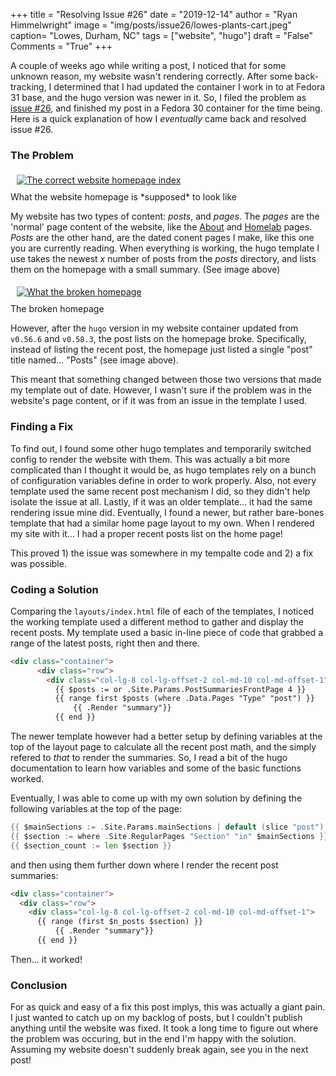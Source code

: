 +++
title  = "Resolving Issue #26"
date   = "2019-12-14"
author = "Ryan Himmelwright"
image  = "img/posts/issue26/lowes-plants-cart.jpeg"
caption= "Lowes, Durham, NC"
tags   = ["website", "hugo"]
draft  = "False"
Comments = "True"
+++

A couple of weeks ago while writing a post, I noticed that for some unknown
reason, my website wasn't rendering correctly. After some back-tracking, I
determined that I had updated the container I work in to at Fedora 31 base, and
the hugo version was newer in it.  So, I filed the problem as [issue
#26](https://github.com/himmAllRight/himmAllRight-source/issues/26), and
finished my post in a Fedora 30 container for the time being.  Here is a quick
explanation of how I *eventually* came back and resolved issue #26.

<!--more-->

### The Problem

<a href="/img/posts/issue26/correct-website-homepage.png">
<img alt="The correct website homepage index" src="/img/posts/issue26/correct-website-homepage.png" style="max-width: 100%; padding: 5px 15px 10px 10px"/></a>
<div class="caption">What the website homepage is *supposed* to look like</div>

My website has two types of content: *posts*, and *pages*. The *pages* are the
'normal' page content of the website, like the [About](/pages/about/) and
[Homelab](/pages/homelab/) pages. *Posts* are the other hand, are the dated
conent pages I make, like this one you are currently reading. When everything
is working, the hugo template I use takes the newest *x* number of posts from the
*posts* directory, and lists them on the homepage with a small summary. (See
image above)

<a href="/img/posts/issue26/broken-website-homepage.png">
<img alt="What the broken homepage" src="/img/posts/issue26/broken-website-homepage.png" style="max-width: 100%; padding: 5px 15px 10px 10px"/></a>
<div class="caption">The broken homepage</div>

However, after the `hugo` version in my website container updated from `v0.56.6` and
`v0.58.3`, the post lists on the homepage broke.
Specifically, instead of listing the recent post, the homepage just listed a
single "post" title named...  "Posts" (see image above).

This meant that something changed between those two versions that made my
template out of date. However, I wasn't sure if the problem was in the
website's page content, or if it was from an issue in the template I used.

### Finding a Fix

To find out, I found some other hugo templates and temporarily switched config
to render the website with them. This was actually a bit more complicated than
I thought it would be, as hugo templates rely on a bunch of configuration
variables define in order to work properly. Also, not every template used the
same recent post mechanism I did, so they didn't help isolate the issue at all.
Lastly, if it was an older template... it had the same rendering issue mine
did. Eventually, I found a newer, but rather bare-bones template that had a
similar home page layout to my own. When I rendered my site with it... I had a
proper recent posts list on the home page!

This proved 1) the issue was somewhere in my tempalte code and 2) a fix was
possible.

### Coding a Solution

Comparing the `layouts/index.html` file of each of the templates, I noticed the
working template used a different method to gather and display the recent
posts. My template used a basic in-line piece of code that grabbed a range of
the latest posts, right then and there.

```html
<div class="container">
      <div class="row">
        <div class="col-lg-8 col-lg-offset-2 col-md-10 col-md-offset-1">
          {{ $posts := or .Site.Params.PostSummariesFrontPage 4 }}
          {{ range first $posts (where .Data.Pages "Type" "post") }}
              {{ .Render "summary"}}
          {{ end }}
```

The newer template however had a better setup by defining variables at the top
of the layout page to calculate all the recent post math, and the simply
refered to *that* to render the summaries. So, I read a bit of the hugo
documentation to learn how variables and some of the basic functions worked.

Eventually, I was able to come up with my own solution by defining the
following variables at the top of the page:

```go
{{ $mainSections := .Site.Params.mainSections | default (slice "post") }}
{{ $section := where .Site.RegularPages "Section" "in" $mainSections }}
{{ $section_count := len $section }}
```

and then using them further down where I render the recent post summaries:

```html
<div class="container">
  <div class="row">
    <div class="col-lg-8 col-lg-offset-2 col-md-10 col-md-offset-1">
      {{ range (first $n_posts $section) }}
          {{ .Render "summary"}}
      {{ end }}
```

Then... it worked!

### Conclusion

For as quick and easy of a fix this post implys, this was actually a giant
pain. I just wanted to catch up on my backlog of posts, but I couldn't publish
anything until the website was fixed. It took a long time to figure out where
the problem was occuring, but in the end I'm happy with the solution. Assuming
my website doesn't suddenly break again, see you in the next post!

